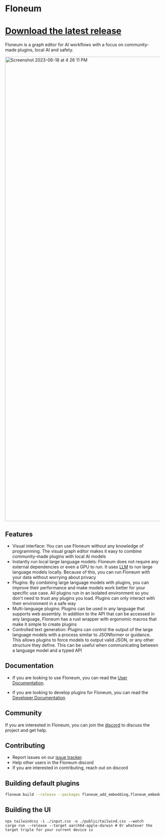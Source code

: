 # Floneum
# [Download the latest release](https://github.com/floneum/floneum/releases/tag/v0.2.0)

Floneum is a graph editor for AI workflows with a focus on community-made plugins, local AI and safety.

<img width="1512" alt="Screenshot 2023-06-18 at 4 26 11 PM" src="https://floneum.com/assets/question_answer_example.png">

## Features

- Visual interface: You can use Floneum without any knowledge of programming. The visual graph editor makes it easy to combine community-made plugins with local AI models
- Instantly run local large language models: Floneum does not require any external dependencies or even a GPU to run. It uses [LLM](https://github.com/rustformers/llm) to run large language models locally. Because of this, you can run Floneum with your data without worrying about privacy
- Plugins: By combining large language models with plugins, you can improve their performance and make models work better for your specific use case. All plugins run in an isolated environment so you don't need to trust any plugins you load. Plugins can only interact with their environment in a safe way
- Multi-language plugins: Plugins can be used in any language that supports web assembly. In addition to the API that can be accessed in any language, Floneum has a rust wrapper with ergonomic macros that make it simple to create plugins
- Controlled text generation: Plugins can control the output of the large language models with a process similar to JSONformer or guidance. This allows plugins to force models to output valid JSON, or any other structure they define. This can be useful when communicating between a language model and a typed API

## Documentation

- If you are looking to use Floneum, you can read the [User Documentation](https://floneum.com/docs/user/).

- If you are looking to develop plugins for Floneum, you can read the [Developer Documentation](https://floneum.com/docs/developer/)

## Community

If you are interested in Floneum, you can join the [discord](https://discord.gg/dQdmhuB8q5) to discuss the project and get help.

## Contributing

- Report issues on our [issue tracker](https://github.com/floneum/floneum/issues).
- Help other users in the Floneum discord
- If you are interested in contributing, reach out on discord

## Building default plugins

```sh
floneum build --release --packages floneum_add_embedding,floneum_embedding,floneum_embedding_db,floneum_format,floneum_generate_text,floneum_generate_structured_text,floneum_search,floneum_search_engine,floneum_if,floneum_contains,floneum_write_to_file,floneum_read_from_file,floneum_python,floneum_find_node,floneum_find_child_node,floneum_click_node,floneum_node_text,floneum_type_in_node,floneum_navigate_to,floneum_get_article,floneum_read_rss,floneum_split,floneum_slice,floneum_join,floneum_add_to_list,floneum_new_list,floneum_length,floneum_more_than,floneum_less_than,floneum_equals,floneum_and,floneum_or,floneum_not,floneum_add,floneum_subtract,floneum_multiply,floneum_divide,floneum_power,floneum_number,floneum_string
```

## Building the UI

```
npx tailwindcss -i ./input.css -o ./public/tailwind.css --watch
cargo run --release --target aarch64-apple-darwin # Or whatever the target triple for your current device is
```
